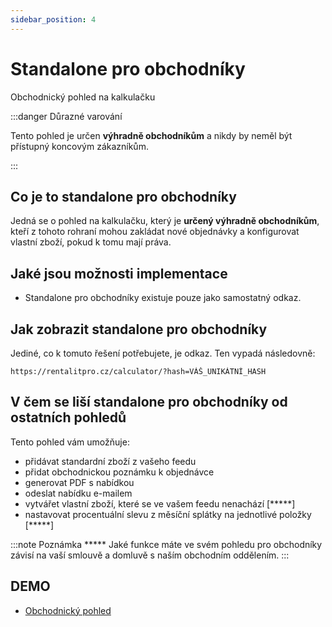 ```yaml
---
sidebar_position: 4
---
```


# Standalone pro obchodníky

Obchodnický pohled na kalkulačku

:::danger Důrazné varování

Tento pohled je určen **výhradně obchodníkům** a nikdy by neměl být přístupný koncovým zákazníkům.

:::

## Co je to standalone pro obchodníky

Jedná se o pohled na kalkulačku, který je **určený výhradně obchodníkům**, kteří z tohoto rohraní mohou zakládat nové objednávky a konfigurovat vlastní zboží, pokud k tomu mají práva.

## Jaké jsou možnosti implementace

- Standalone pro obchodníky existuje pouze jako samostatný odkaz.

## Jak zobrazit standalone pro obchodníky

Jediné, co k tomuto řešení potřebujete, je odkaz. Ten vypadá následovně:

```
https://rentalitpro.cz/calculator/?hash=VÁŠ_UNIKÁTNÍ_HASH
```

## V čem se liší standalone pro obchodníky od ostatních pohledů

Tento pohled vám umožňuje: 
- přidávat standardní zboží z vašeho feedu
- přidat obchodnickou poznámku k objednávce
- generovat PDF s nabídkou
- odeslat nabídku e-mailem
- vytvářet vlastní zboží, které se ve vašem feedu nenachází [*****]
- nastavovat procentuální slevu z měsíční splátky na jednotlivé položky [*****]


:::note Poznámka
***** Jaké funkce máte ve svém pohledu pro obchodníky závisí na vaší smlouvě a domluvě s naším obchodním oddělením.
:::

## DEMO

- [Obchodnický pohled](https://stage.rentalitpro.cz/calculator/?hash=xZnzAeXHWa6cBvZXtjnJB1EthBPzFrxA3dibZNlcbNENFbWnzPptpI1DC9QHibQa)
